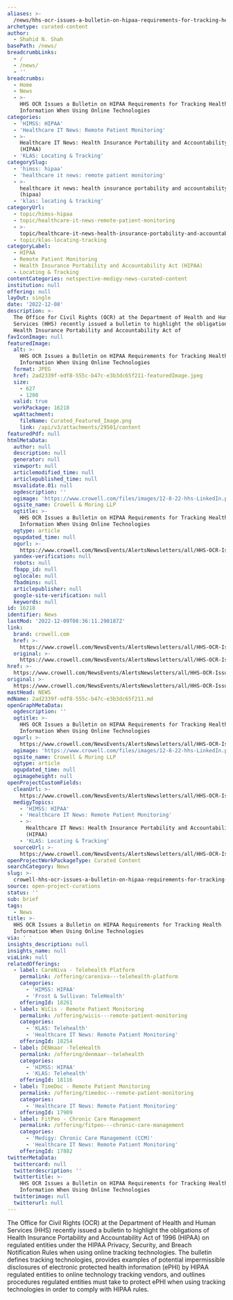 ```yaml
---
aliases: >-
  /news/hhs-ocr-issues-a-bulletin-on-hipaa-requirements-for-tracking-health-information-when-using-online-technologies
archetype: curated-content
author:
  - Shahid N. Shah
basePath: /news/
breadcrumbLinks:
  - /
  - /news/
  - ''
breadcrumbs:
  - Home
  - News
  - >-
    HHS OCR Issues a Bulletin on HIPAA Requirements for Tracking Health
    Information When Using Online Technologies
categories:
  - 'HIMSS: HIPAA'
  - 'Healthcare IT News: Remote Patient Monitoring'
  - >-
    Healthcare IT News: Health Insurance Portability and Accountability Act
    (HIPAA)
  - 'KLAS: Locating & Tracking'
categorySlug:
  - 'himss: hipaa'
  - 'healthcare it news: remote patient monitoring'
  - >-
    healthcare it news: health insurance portability and accountability act
    (hipaa)
  - 'klas: locating & tracking'
categoryUrl:
  - topic/himss-hipaa
  - topic/healthcare-it-news-remote-patient-monitoring
  - >-
    topic/healthcare-it-news-health-insurance-portability-and-accountability-act-hipaa
  - topic/klas-locating-tracking
categoryLabel:
  - HIPAA
  - Remote Patient Monitoring
  - Health Insurance Portability and Accountability Act (HIPAA)
  - Locating & Tracking
contentCategories: netspective-medigy-news-curated-content
institution: null
offering: null
layOut: single
date: '2022-12-08'
description: >-
  The Office for Civil Rights (OCR) at the Department of Health and Human
  Services (HHS) recently issued a bulletin to highlight the obligations of
  Health Insurance Portability and Accountability Act of
favIconImage: null
featuredImage:
  alt: >-
    HHS OCR Issues a Bulletin on HIPAA Requirements for Tracking Health
    Information When Using Online Technologies
  format: JPEG
  href: 2ad2339f-edf8-555c-b47c-e3b3dc65f211-featuredImage.jpeg
  size:
    - 627
    - 1200
  valid: true
  workPackage: 16218
  wpAttachment:
    fileName: Curated_Featured_Image.png
    link: /api/v3/attachments/29501/content
featuredPdf: null
htmlMetaData:
  author: null
  description: null
  generator: null
  viewport: null
  articlemodified_time: null
  articlepublished_time: null
  msvalidate.01: null
  ogdescription: ''
  ogimage: 'https://www.crowell.com/files/images/12-8-22-hhs-LinkedIn.png'
  ogsite_name: Crowell & Moring LLP
  ogtitle: >-
    HHS OCR Issues a Bulletin on HIPAA Requirements for Tracking Health
    Information When Using Online Technologies
  ogtype: article
  ogupdated_time: null
  ogurl: >-
    https://www.crowell.com/NewsEvents/AlertsNewsletters/all/HHS-OCR-Issues-a-Bulletin-on-HIPAA-Requirements-for-Tracking-Health-Information-When-Using-Online-Technologies
  yandex-verification: null
  robots: null
  fbapp_id: null
  oglocale: null
  fbadmins: null
  articlepublisher: null
  google-site-verification: null
  keywords: null
id: 16218
identifier: News
lastMod: '2022-12-09T08:36:11.298187Z'
link:
  brand: crowell.com
  href: >-
    https://www.crowell.com/NewsEvents/AlertsNewsletters/all/HHS-OCR-Issues-a-Bulletin-on-HIPAA-Requirements-for-Tracking-Health-Information-When-Using-Online-Technologies
  original: >-
    https://www.crowell.com/NewsEvents/AlertsNewsletters/all/HHS-OCR-Issues-a-Bulletin-on-HIPAA-Requirements-for-Tracking-Health-Information-When-Using-Online-Technologies
href: >-
  https://www.crowell.com/NewsEvents/AlertsNewsletters/all/HHS-OCR-Issues-a-Bulletin-on-HIPAA-Requirements-for-Tracking-Health-Information-When-Using-Online-Technologies
original: >-
  https://www.crowell.com/NewsEvents/AlertsNewsletters/all/HHS-OCR-Issues-a-Bulletin-on-HIPAA-Requirements-for-Tracking-Health-Information-When-Using-Online-Technologies
mastHead: NEWS
mdName: 2ad2339f-edf8-555c-b47c-e3b3dc65f211.md
openGraphMetaData:
  ogdescription: ''
  ogtitle: >-
    HHS OCR Issues a Bulletin on HIPAA Requirements for Tracking Health
    Information When Using Online Technologies
  ogurl: >-
    https://www.crowell.com/NewsEvents/AlertsNewsletters/all/HHS-OCR-Issues-a-Bulletin-on-HIPAA-Requirements-for-Tracking-Health-Information-When-Using-Online-Technologies
  ogimage: 'https://www.crowell.com/files/images/12-8-22-hhs-LinkedIn.png'
  ogsite_name: Crowell & Moring LLP
  ogtype: article
  ogupdated_time: null
  ogimageheight: null
openProjectCustomFields:
  cleanUrl: >-
    https://www.crowell.com/NewsEvents/AlertsNewsletters/all/HHS-OCR-Issues-a-Bulletin-on-HIPAA-Requirements-for-Tracking-Health-Information-When-Using-Online-Technologies
  medigyTopics:
    - 'HIMSS: HIPAA'
    - 'Healthcare IT News: Remote Patient Monitoring'
    - >-
      Healthcare IT News: Health Insurance Portability and Accountability Act
      (HIPAA)
    - 'KLAS: Locating & Tracking'
  sourceUrl: >-
    https://www.crowell.com/NewsEvents/AlertsNewsletters/all/HHS-OCR-Issues-a-Bulletin-on-HIPAA-Requirements-for-Tracking-Health-Information-When-Using-Online-Technologies
openProjectWorkPackageType: Curated Content
searchCategory: News
slug: >-
  crowell-hhs-ocr-issues-a-bulletin-on-hipaa-requirements-for-tracking-health-information-when-using-online-technologies
source: open-project-curations
status: ''
sub: brief
tags:
  - News
title: >-
  HHS OCR Issues a Bulletin on HIPAA Requirements for Tracking Health
  Information When Using Online Technologies
via: ' '
insights_description: null
insights_name: null
viaLink: null
relatedOfferings:
  - label: CareNiva - Telehealth Platform
    permalink: /offering/careniva---telehealth-platform
    categories:
      - 'HIMSS: HIPAA'
      - 'Frost & Sullivan: TeleHealth'
    offeringId: 18261
  - label: WiCis - Remote Patient Monitoring
    permalink: /offering/wicis---remote-patient-monitoring
    categories:
      - 'KLAS: Telehealth'
      - 'Healthcare IT News: Remote Patient Monitoring'
    offeringId: 18254
  - label: DENmaar -TeleHealth
    permalink: /offering/denmaar--telehealth
    categories:
      - 'HIMSS: HIPAA'
      - 'KLAS: Telehealth'
    offeringId: 18116
  - label: TimeDoc - Remote Patient Monitoring
    permalink: /offering/timedoc---remote-patient-monitoring
    categories:
      - 'Healthcare IT News: Remote Patient Monitoring'
    offeringId: 17909
  - label: FitPeo - Chronic Care Management
    permalink: /offering/fitpeo---chronic-care-management
    categories:
      - 'Medigy: Chronic Care Management (CCM)'
      - 'Healthcare IT News: Remote Patient Monitoring'
    offeringId: 17882
twitterMetaData:
  twittercard: null
  twitterdescription: ''
  twittertitle: >-
    HHS OCR Issues a Bulletin on HIPAA Requirements for Tracking Health
    Information When Using Online Technologies
  twitterimage: null
  twitterurl: null
---
```

<p>The Office for Civil Rights (OCR) at the Department of Health and Human Services (HHS) recently issued a bulletin to highlight the obligations of Health Insurance Portability and Accountability Act of 1996 (HIPAA) on regulated entities under the HIPAA Privacy, Security, and Breach Notification Rules when using online tracking technologies. The bulletin defines tracking technologies, provides examples of potential impermissible disclosures of electronic protected health information (ePHI) by HIPAA regulated entities to online technology tracking vendors, and outlines procedures regulated entities must take to protect ePHI when using tracking technologies in order to comply with HIPAA rules.</p>